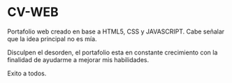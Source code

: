 # CV-WEB
Portafolio web creado en base a HTML5, CSS y JAVASCRIPT. Cabe señalar que la idea principal no es mía.

Disculpen el desorden, el portafolio esta en constante crecimiento con la finalidad de ayudarme a mejorar mis habilidades.

Exito a todos. 
